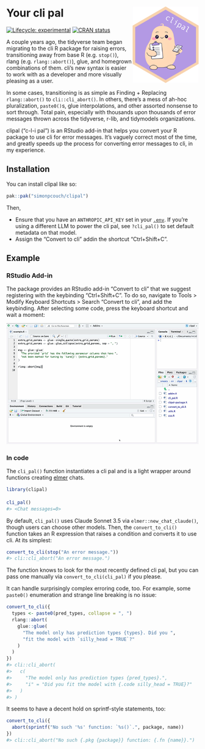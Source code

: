 
<!-- README.md is generated from README.Rmd. Please edit that file -->

# Your cli pal <img src="man/figures/logo.png" align="right" height="200" alt="" />

<!-- badges: start -->

[![Lifecycle:
experimental](https://img.shields.io/badge/lifecycle-experimental-orange.svg)](https://lifecycle.r-lib.org/articles/stages.html#experimental)
[![CRAN
status](https://www.r-pkg.org/badges/version/clipal)](https://CRAN.R-project.org/package=clipal)
<!-- badges: end -->

A couple years ago, the tidyverse team began migrating to the cli R
package for raising errors, transitioning away from base R
(e.g. `stop()`), rlang (e.g. `rlang::abort()`), glue, and homegrown
combinations of them. cli’s new syntax is easier to work with as a
developer and more visually pleasing as a user.

In some cases, transitioning is as simple as Finding + Replacing
`rlang::abort()` to `cli::cli_abort()`. In others, there’s a mess of
ah-hoc pluralization, `paste0()`s, glue interpolations, and other
assorted nonsense to sort through. Total pain, especially with thousands
upon thousands of error messages thrown across the tidyverse, r-lib, and
tidymodels organizations.

clipal (“c-l-i pal”) is an RStudio add-in that helps you convert your R
package to use cli for error messages. It’s vaguely correct most of the
time, and greatly speeds up the process for converting error messages to
cli, in my experience.

## Installation

You can install clipal like so:

``` r
pak::pak("simonpcouch/clipal")
```

Then,

- Ensure that you have an `ANTHROPIC_API_KEY` set in your
  [`.env`](https://github.com/gaborcsardi/dotenv). If you’re using a
  different LLM to power the cli pal, see `?cli_pal()` to set default
  metadata on that model.
- Assign the “Convert to cli” addin the shortcut “Ctrl+Shift+C”.

## Example

### RStudio Add-in

The package provides an RStudio add-in “Convert to cli” that we suggest
registering with the keybinding “Ctrl+Shift+C”. To do so, navigate to
Tools \> Modify Keyboard Shortcuts \> Search “Convert to cli”, and add
the keybinding. After selecting some code, press the keyboard shortcut
and wait a moment:

![](inst/figs/addin.gif)

### In code

The `cli_pal()` function instantiates a cli pal and is a light wrapper
around functions creating [elmer](https://github.com/hadley/elmer)
chats.

``` r
library(clipal)

cli_pal()
#> <Chat messages=0>
```

By default, `cli_pal()` uses Claude Sonnet 3.5 via
`elmer::new_chat_claude()`, though users can choose other models. Then,
the `convert_to_cli()` function takes an R expression that raises a
condition and converts it to use cli. At its simplest:

``` r
convert_to_cli(stop("An error message."))
#> cli::cli_abort("An error message.")
```

The function knows to look for the most recently defined cli pal, but
you can pass one manually via `convert_to_cli(cli_pal)` if you please.

It can handle surprisingly complex erroring code, too. For example, some
`paste0()` enumeration and strange line breaking is no issue:

``` r
convert_to_cli({
  types <- paste0(pred_types, collapse = ", ")
  rlang::abort(
    glue::glue(
      "The model only has prediction types {types}. Did you ",
      "fit the model with `silly_head = TRUE`?"
    )
  )
})
#> cli::cli_abort(
#>   c(
#>     "The model only has prediction types {pred_types}.",
#>     "i" = "Did you fit the model with {.code silly_head = TRUE}?"
#>   )
#> )
```

It seems to have a decent hold on sprintf-style statements, too:

``` r
convert_to_cli({
  abort(sprintf("No such '%s' function: `%s()`.", package, name))
})
#> cli::cli_abort("No such {.pkg {package}} function: {.fn {name}}.")
```
